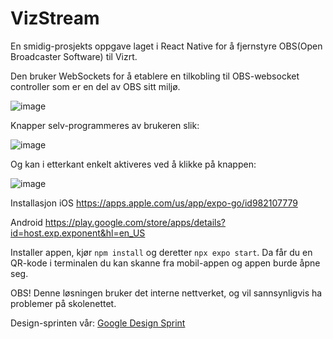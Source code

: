# VizStream
 En smidig-prosjekts oppgave laget i React Native for å fjernstyre OBS(Open Broadcaster Software) til Vizrt. 

 Den bruker WebSockets for å etablere en tilkobling til OBS-websocket controller som er en del av OBS sitt miljø. 
 
![image](https://github.com/mojitoen/VizStream/assets/66651087/0373a12c-1912-4102-8681-eaad35460c17)

Knapper selv-programmeres av brukeren slik:

![image](https://github.com/mojitoen/VizStream/assets/66651087/7d12ec9c-1eee-4576-998e-217c0e509b0b)

Og kan i etterkant enkelt aktiveres ved å klikke på knappen:

![image](https://github.com/mojitoen/VizStream/assets/66651087/c5e437ac-260c-4e12-911f-b68450eac9cd)


 
 Installasjon
 iOS
 https://apps.apple.com/us/app/expo-go/id982107779
 
 Android
 https://play.google.com/store/apps/details?id=host.exp.exponent&hl=en_US
 
 Installer appen, kjør ```npm install``` og deretter ```npx expo start```.
 Da får du en QR-kode i terminalen du kan skanne fra mobil-appen og appen burde åpne seg.
 
 OBS! Denne løsningen bruker det interne nettverket, og vil sannsynligvis ha problemer på skolenettet.

Design-sprinten vår: 
[Google Design Sprint](https://github.com/mojitoen/VizStream/files/13166103/Google-design-sprint.pdf)

